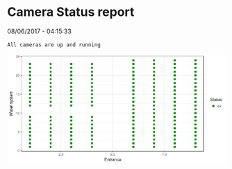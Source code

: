 Camera Status report
================
08/06/2017 - 04:15:33

    All cameras are up and running

![](camreport_files/figure-markdown_github/unnamed-chunk-2-1.png)
